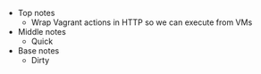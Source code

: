 * Top notes
  - Wrap Vagrant actions in HTTP so we can execute from VMs
* Middle notes
  - Quick
* Base notes
  - Dirty
